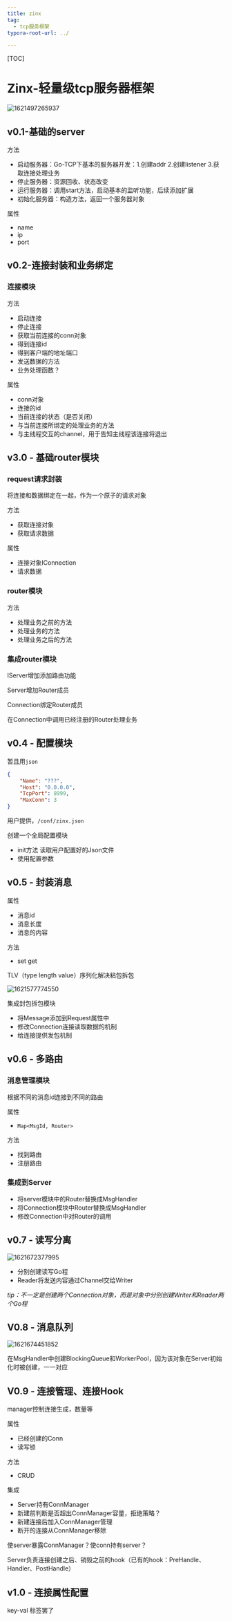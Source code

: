 ```yaml
---
title: zinx
tag:
  - tcp服务框架
typora-root-url: ../

---
```


[TOC]

# Zinx-轻量级tcp服务器框架

![1621497265937](/assets/2021-02-25-zinx.assets/1621497265937.png)

##  v0.1-基础的server

方法

* 启动服务器：Go-TCP下基本的服务器开发：1.创建addr 2.创建listener 3.获取连接处理业务
* 停止服务器：资源回收、状态改变
* 运行服务器：调用start方法，启动基本的监听功能，后续添加扩展
* 初始化服务器：构造方法，返回一个服务器对象

属性

* name
* ip
* port

## v0.2-连接封装和业务绑定

### 连接模块

方法

* 启动连接
* 停止连接
* 获取当前连接的conn对象
* 得到连接id
* 得到客户端的地址端口
* 发送数据的方法
* 业务处理函数？

属性

* conn对象
* 连接的id
* 当前连接的状态（是否关闭）
* 与当前连接所绑定的处理业务的方法
* 与主线程交互的channel，用于告知主线程该连接将退出 

## v3.0 - 基础router模块

### request请求封装

将连接和数据绑定在一起，作为一个原子的请求对象

方法

* 获取连接对象
* 获取请求数据

属性

* 连接对象IConnection
* 请求数据

### router模块

方法

* 处理业务之前的方法
* 处理业务的方法
* 处理业务之后的方法

### 集成router模块

IServer增加添加路由功能

Server增加Router成员

Connection绑定Router成员

在Connection中调用已经注册的Router处理业务

## v0.4 - 配置模块

暂且用`json`

```json
{
    "Name": "???",
    "Host": "0.0.0.0",
    "TcpPort": 8999,
    "MaxConn": 3
}
```

用户提供，`/conf/zinx.json`

创建一个全局配置模块

* init方法 读取用户配置好的Json文件
* 使用配置参数

## v0.5 - 封装消息

属性

* 消息id
* 消息长度
* 消息的内容

方法

* set get

TLV（type length value）序列化解决粘包拆包

![1621577774550](/assets/2021-02-25-zinx.assets/1621577774550.png)

 集成封包拆包模块

* 将Message添加到Request属性中
* 修改Connection连接读取数据的机制
* 给连接提供发包机制

## v0.6 - 多路由

### 消息管理模块

根据不同的消息id连接到不同的路由

属性

* `Map<MsgId, Router>`

方法

* 找到路由
* 注册路由

### 集成到Server

* 将server模块中的Router替换成MsgHandler
* 将Connection模块中Router替换成MsgHandler
* 修改Connection中对Router的调用

## v0.7 - 读写分离

![1621672377995](/assets/2021-02-25-zinx.assets/1621672377995.png)

* 分别创建读写Go程
* Reader将发送内容通过Channel交给Writer

*tip：不一定是创建两个Connection对象，而是对象中分别创建Writer和Reader两个Go程*

## V0.8 - 消息队列

![1621674451852](/assets/2021-02-25-zinx.assets/1621674451852.png)

在MsgHandler中创建BlockingQueue和WorkerPool，因为该对象在Server初始化时被创建，一一对应

## V0.9 - 连接管理、连接Hook

manager控制连接生成，数量等

属性

* 已经创建的Conn
* 读写锁

方法

* CRUD

集成

* Server持有ConnManager
* 新建前判断是否超出ConnManager容量，拒绝策略？
* 新建连接后加入ConnManager管理
* 断开的连接从ConnManager移除

使server暴露ConnManager？使conn持有server？

Server负责连接创建之后、销毁之前的hook（已有的hook：PreHandle、Handler、PostHandle）

## v1.0 - 连接属性配置

key-val 标签罢了